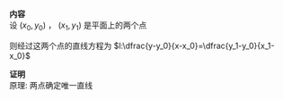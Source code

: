 **内容**  
设 $(x_0,y_0)$ ， $(x_1,y_1)$ 是平面上的两个点  

则经过这两个点的直线方程为 $l:\dfrac{y-y_0}{x-x_0}=\dfrac{y_1-y_0}{x_1-x_0}$  

**证明**  
原理: 两点确定唯一直线  
